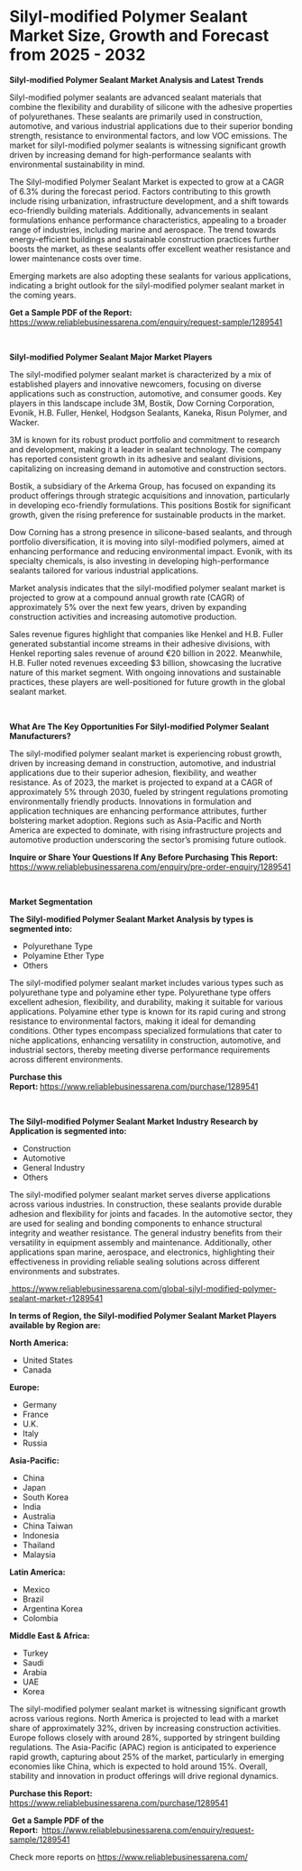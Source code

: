 <p><h1>Silyl-modified Polymer Sealant Market Size, Growth and Forecast from 2025 - 2032</h1></p><p><strong>Silyl-modified Polymer Sealant Market Analysis and Latest Trends</strong></p>
<p><p>Silyl-modified polymer sealants are advanced sealant materials that combine the flexibility and durability of silicone with the adhesive properties of polyurethanes. These sealants are primarily used in construction, automotive, and various industrial applications due to their superior bonding strength, resistance to environmental factors, and low VOC emissions. The market for silyl-modified polymer sealants is witnessing significant growth driven by increasing demand for high-performance sealants with environmental sustainability in mind.</p><p>The Silyl-modified Polymer Sealant Market is expected to grow at a CAGR of 6.3% during the forecast period. Factors contributing to this growth include rising urbanization, infrastructure development, and a shift towards eco-friendly building materials. Additionally, advancements in sealant formulations enhance performance characteristics, appealing to a broader range of industries, including marine and aerospace. The trend towards energy-efficient buildings and sustainable construction practices further boosts the market, as these sealants offer excellent weather resistance and lower maintenance costs over time.</p><p>Emerging markets are also adopting these sealants for various applications, indicating a bright outlook for the silyl-modified polymer sealant market in the coming years.</p></p>
<p><strong>Get a Sample PDF of the Report:&nbsp;</strong> <a href="https://www.reliablebusinessarena.com/enquiry/request-sample/1289541?utm_campaign=1990&utm_medium=2&utm_source=Github&utm_content=ia&utm_term=16012025&utm_id=silyl-modified-polymer-sealant">https://www.reliablebusinessarena.com/enquiry/request-sample/1289541</a></p>
<p>&nbsp;</p>
<p><strong>Silyl-modified Polymer Sealant Major Market Players</strong></p>
<p><p>The silyl-modified polymer sealant market is characterized by a mix of established players and innovative newcomers, focusing on diverse applications such as construction, automotive, and consumer goods. Key players in this landscape include 3M, Bostik, Dow Corning Corporation, Evonik, H.B. Fuller, Henkel, Hodgson Sealants, Kaneka, Risun Polymer, and Wacker. </p><p>3M is known for its robust product portfolio and commitment to research and development, making it a leader in sealant technology. The company has reported consistent growth in its adhesive and sealant divisions, capitalizing on increasing demand in automotive and construction sectors.</p><p>Bostik, a subsidiary of the Arkema Group, has focused on expanding its product offerings through strategic acquisitions and innovation, particularly in developing eco-friendly formulations. This positions Bostik for significant growth, given the rising preference for sustainable products in the market.</p><p>Dow Corning has a strong presence in silicone-based sealants, and through portfolio diversification, it is moving into silyl-modified polymers, aimed at enhancing performance and reducing environmental impact. Evonik, with its specialty chemicals, is also investing in developing high-performance sealants tailored for various industrial applications.</p><p>Market analysis indicates that the silyl-modified polymer sealant market is projected to grow at a compound annual growth rate (CAGR) of approximately 5% over the next few years, driven by expanding construction activities and increasing automotive production. </p><p>Sales revenue figures highlight that companies like Henkel and H.B. Fuller generated substantial income streams in their adhesive divisions, with Henkel reporting sales revenue of around €20 billion in 2022. Meanwhile, H.B. Fuller noted revenues exceeding $3 billion, showcasing the lucrative nature of this market segment. With ongoing innovations and sustainable practices, these players are well-positioned for future growth in the global sealant market.</p></p>
<p>&nbsp;</p>
<p><strong>What Are The Key Opportunities For Silyl-modified Polymer Sealant Manufacturers?</strong></p>
<p><p>The silyl-modified polymer sealant market is experiencing robust growth, driven by increasing demand in construction, automotive, and industrial applications due to their superior adhesion, flexibility, and weather resistance. As of 2023, the market is projected to expand at a CAGR of approximately 5% through 2030, fueled by stringent regulations promoting environmentally friendly products. Innovations in formulation and application techniques are enhancing performance attributes, further bolstering market adoption. Regions such as Asia-Pacific and North America are expected to dominate, with rising infrastructure projects and automotive production underscoring the sector’s promising future outlook.</p></p>
<p><strong>Inquire or Share Your Questions If Any Before Purchasing This Report:</strong> <a href="https://www.reliablebusinessarena.com/enquiry/pre-order-enquiry/1289541?utm_campaign=1990&utm_medium=2&utm_source=Github&utm_content=ia&utm_term=16012025&utm_id=silyl-modified-polymer-sealant">https://www.reliablebusinessarena.com/enquiry/pre-order-enquiry/1289541</a></p>
<p>&nbsp;</p>
<p><strong>Market Segmentation</strong></p>
<p><strong>The Silyl-modified Polymer Sealant Market Analysis by types is segmented into:</strong></p>
<p><ul><li>Polyurethane Type</li><li>Polyamine Ether Type</li><li>Others</li></ul></p>
<p><p>The silyl-modified polymer sealant market includes various types such as polyurethane type and polyamine ether type. Polyurethane type offers excellent adhesion, flexibility, and durability, making it suitable for various applications. Polyamine ether type is known for its rapid curing and strong resistance to environmental factors, making it ideal for demanding conditions. Other types encompass specialized formulations that cater to niche applications, enhancing versatility in construction, automotive, and industrial sectors, thereby meeting diverse performance requirements across different environments.</p></p>
<p><strong>Purchase this Report:&nbsp;</strong><a href="https://www.reliablebusinessarena.com/purchase/1289541?utm_campaign=1990&utm_medium=2&utm_source=Github&utm_content=ia&utm_term=16012025&utm_id=silyl-modified-polymer-sealant">https://www.reliablebusinessarena.com/purchase/1289541</a></p>
<p>&nbsp;</p>
<p><strong>The Silyl-modified Polymer Sealant Market Industry Research by Application is segmented into:</strong></p>
<p><ul><li>Construction</li><li>Automotive</li><li>General Industry</li><li>Others</li></ul></p>
<p><p>The silyl-modified polymer sealant market serves diverse applications across various industries. In construction, these sealants provide durable adhesion and flexibility for joints and facades. In the automotive sector, they are used for sealing and bonding components to enhance structural integrity and weather resistance. The general industry benefits from their versatility in equipment assembly and maintenance. Additionally, other applications span marine, aerospace, and electronics, highlighting their effectiveness in providing reliable sealing solutions across different environments and substrates.</p></p>
<p><a href="https://www.reliablebusinessarena.com/global-silyl-modified-polymer-sealant-market-r1289541?utm_campaign=1990&utm_medium=2&utm_source=Github&utm_content=ia&utm_term=16012025&utm_id=silyl-modified-polymer-sealant">&nbsp;https://www.reliablebusinessarena.com/global-silyl-modified-polymer-sealant-market-r1289541</a></p>
<p><strong>In terms of Region, the Silyl-modified Polymer Sealant Market Players available by Region are:</strong></p>
<p>
    <p> <strong> North America: </strong>
        <ul>
            <li>United States</li>
            <li>Canada</li>
        </ul>
        </p> 
    <p> <strong> Europe: </strong>
        <ul>
            <li>Germany</li>
            <li>France</li>
            <li>U.K.</li>
            <li>Italy</li>
            <li>Russia</li>
        </ul>
        </p> 
    <p> <strong> Asia-Pacific: </strong>
        <ul>
            <li>China</li>
            <li>Japan</li>
            <li>South Korea</li>
            <li>India</li>
            <li>Australia</li>
            <li>China Taiwan</li>
            <li>Indonesia</li>
            <li>Thailand</li>
            <li>Malaysia</li>
        </ul>
        </p> 
    <p> <strong> Latin America: </strong>
        <ul>
            <li>Mexico</li>
            <li>Brazil</li>
            <li>Argentina Korea</li>
            <li>Colombia</li>
        </ul>
        </p> 
    <p> <strong> Middle East & Africa: </strong>
        <ul>
            <li>Turkey</li>
            <li>Saudi</li>
            <li>Arabia</li>
            <li>UAE</li>
            <li>Korea</li>
        </ul>
    </p>
    </p>
<p><p>The silyl-modified polymer sealant market is witnessing significant growth across various regions. North America is projected to lead with a market share of approximately 32%, driven by increasing construction activities. Europe follows closely with around 28%, supported by stringent building regulations. The Asia-Pacific (APAC) region is anticipated to experience rapid growth, capturing about 25% of the market, particularly in emerging economies like China, which is expected to hold around 15%. Overall, stability and innovation in product offerings will drive regional dynamics.</p></p>
<p><strong>Purchase this Report: </strong><a href="https://www.reliablebusinessarena.com/purchase/1289541?utm_campaign=1990&utm_medium=2&utm_source=Github&utm_content=ia&utm_term=16012025&utm_id=silyl-modified-polymer-sealant">https://www.reliablebusinessarena.com/purchase/1289541</a></p>
<p>&nbsp;<strong>Get a Sample PDF of the Report:&nbsp;&nbsp;</strong><a href="https://www.reliablebusinessarena.com/enquiry/request-sample/1289541?utm_campaign=1990&utm_medium=2&utm_source=Github&utm_content=ia&utm_term=16012025&utm_id=silyl-modified-polymer-sealant">https://www.reliablebusinessarena.com/enquiry/request-sample/1289541</a></p>
<p><strong></strong></p>
<p>Check more reports on <a href="https://www.reliablebusinessarena.com/?utm_campaign=1990&utm_medium=2&utm_source=Github&utm_content=ia&utm_term=16012025&utm_id=silyl-modified-polymer-sealant">https://www.reliablebusinessarena.com/</a></p>
